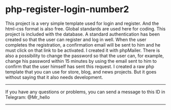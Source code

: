 # php-register-login-number2
This project is a very simple template used for login and register. And the html-css format is also free. Global standards are used here for coding. This project is included with the database. A standard authentication has been created so that the user can register and log in well. When the user completes the registration, a confirmation email will be sent to him and he must click on that link to be activated. I created it with phpMailer. There is also a possibility to change the password so that the user can, for example, change his password within 15 minutes by using the email sent to him to confirm that the user himself has sent this request. I created a raw php template that you can use for store, blog, and news projects. But it goes without saying that it also needs development.

********
If you have any questions or problems, you can send a message to this ID in Telegram:
@Mr_hello
********
